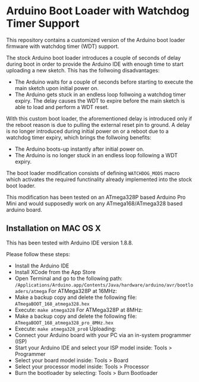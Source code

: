 # Arduino Boot Loader with Watchdog Timer Support

This repository contains a customized version of the Arduino boot loader firmware with watchdog timer (WDT) support.

The stock Arduino boot loader introduces a couple of seconds of delay during boot in order to provide the Arduino IDE 
with enough time to start uploading a new sketch. This has the follwoing disadvantages:

* The Arduino waits for a couple of seconds before starting to execute the main sketch upon initial power on.
* The Arduino gets stuck in an endless loop follwoing a watchdog timer expiry. The delay causes the WDT to expire before
the main sketch is able to load and perform a WDT reset.

With this custom boot loader, the aforementioned delay is introduced only if the reboot reason is due to pulling the external
reset pin to ground. A delay is no longer introduced during initial power on or a reboot due to a watchdog timer expiry, which
brings the follwoing benefits:

* The Arduino boots-up instantly after initial power on.
* The Arduino is no longer stuck in an endless loop following a WDT expiry.

The boot loader modification consists of defining `WATCHDOG_MODS` macro which activates the required functinality already implemented
into the stock boot loader.

This modification has been tested on an ATmega328P based Arduino Pro Mini and would supposedly work on any ATmega168/ATmega328 
based arduino board.

## Installation on MAC OS X

This has been tested with Arduino IDE version 1.8.8.

Please follow these steps:
* Install the Arduino IDE
* Install XCode from the App Store
* Open Terminal and go to the following path: `/Applications/Arduino.app/Contents/Java/hardware/arduino/avr/bootloaders/atmega`
For ATMega328P at 16MHz:
* Make a backup copy and delete the following file: `ATmegaBOOT_168_atmega328.hex`
* Execute: `make atmega328`
For ATMega328P at 8MHz:
* Make a backup copy and delete the following file: `ATmegaBOOT_168_atmega328_pro_8MHz.hex`
* Execute: `make atmega328_pro8` 
Uploading:
* Connect your Arduino board with your PC via an in-system programmer (ISP) 
* Start your Arduino IDE and select your ISP model inside: Tools > Programmer
* Select your board model inside: Tools > Board
* Select your processor model inside: Tools > Processor
* Burn the bootloader by selecting: Tools > Burn Bootloader

